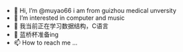 - 👋 Hi, I’m @muyao66  i am from guizhou medical unversity
- 👀 I’m interested in computer and music
- 🌱 我当前正在学习数据结构，C语言
- 💞️ 蓝桥杯准备ing
- 📫 How to reach me ...

<!---
muyao66/muyao66 is a ✨ special ✨ repository because its `README.md` (this file) appears on your GitHub profile.
You can click the Preview link to take a look at your changes.
--->
